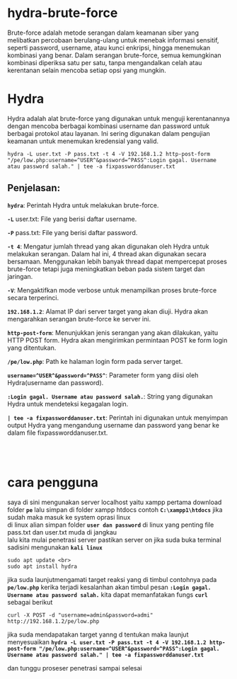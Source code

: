 # hydra-brute-force
Brute-force adalah metode serangan dalam keamanan siber yang melibatkan percobaan berulang-ulang untuk menebak informasi sensitif, seperti password, username, atau kunci enkripsi, hingga menemukan kombinasi yang benar. Dalam serangan brute-force, semua kemungkinan kombinasi diperiksa satu per satu, tanpa mengandalkan celah atau kerentanan selain mencoba setiap opsi yang mungkin.

# Hydra 
Hydra adalah alat brute-force yang digunakan untuk menguji kerentanannya dengan mencoba berbagai kombinasi username dan password untuk berbagai protokol atau layanan. Ini sering digunakan dalam pengujian keamanan untuk menemukan kredensial yang valid.
````
hydra -L user.txt -P pass.txt -t 4 -V 192.168.1.2 http-post-form "/pe/low.php:username=^USER^&password=^PASS^:Login gagal. Username atau password salah." | tee -a fixpassworddanuser.txt

````


## Penjelasan: <br>
**`hydra`**: Perintah Hydra untuk melakukan brute-force.<br>

**`-L`** user.txt: File yang berisi daftar username.<br>

**`-P`** pass.txt: File yang berisi daftar password.<br>



**`-t 4`**: Mengatur jumlah thread yang akan digunakan oleh Hydra untuk melakukan serangan. Dalam hal ini, 4 thread akan digunakan secara bersamaan. Menggunakan lebih banyak thread dapat mempercepat proses brute-force tetapi juga meningkatkan beban pada sistem target dan jaringan.<br>


**`-V`**: Mengaktifkan mode verbose untuk menampilkan proses brute-force secara terperinci.<br>

**`192.168.1.2`**: Alamat IP dari server target yang akan diuji. Hydra akan mengarahkan serangan brute-force ke server ini.<br>

**`http-post-form`**: Menunjukkan jenis serangan yang akan dilakukan, yaitu HTTP POST form. Hydra akan mengirimkan permintaan POST ke form login yang ditentukan.<br>

**`/pe/low.php`**: Path ke halaman login form pada server target.<br>

**`username=^USER^&password=^PASS^`**: Parameter form yang diisi oleh Hydra(username dan password). <br>

**`:Login gagal. Username atau password salah.`**: String yang digunakan Hydra untuk mendeteksi kegagalan login.<br>

**`| tee -a fixpassworddanuser.txt`**: Perintah ini digunakan untuk menyimpan output Hydra yang mengandung username dan password yang benar ke dalam file fixpassworddanuser.txt.<br>


<br>
<br>


# cara pengguna 
saya di sini mengunakan server localhost  yaitu xampp  pertama download folder **`pe`** lalu  simpan di folder xampp htdocs  contoh  **`C:\xampp1\htdocs`**
 jika sudah maka masuk ke system oprasi linux <br>
 di linux alian simpan folder **`user dan password`** di linux yang penting file  pass.txt dan user.txt muda di jangkau <br>
 lalu kita mulai penetrasi server  pastikan server on jika suda buka terminal  sadisini mengunakan  **`kali linux`**
 ````
sudo apt update <br>
sudo apt install hydra

 ````

jika suda launjutmengamati target reaksi yang di timbul  contohnya pada **`pe/low.php`** kerika terjadi kesalanhan akan timbul pesan **`:Login gagal. Username atau password salah.`** kita dapat memanfatakan fungs **`curl`** sebagai berikut <br>
````
curl -X POST -d "username=admin&password=admi" http://192.168.1.2/pe/low.php
````

jika suda mendapatakan target yanng d tentukan maka launjut menyesuaikan **`hydra -L user.txt -P pass.txt -t 4 -V 192.168.1.2 http-post-form "/pe/low.php:username=^USER^&password=^PASS^:Login gagal. Username atau password salah." | tee -a fixpassworddanuser.txt`**

dan tunggu proseser penetrasi sampai selesai 
 
